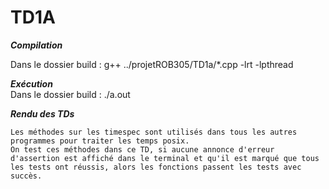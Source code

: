 # TD1A

***Compilation*** 

Dans le dossier build : g++ ../projetROB305/TD1a/*.cpp -lrt -lpthread 

***Exécution***  
Dans le dossier build : ./a.out

***Rendu des TDs***

    Les méthodes sur les timespec sont utilisés dans tous les autres programmes pour traiter les temps posix.
    On test ces méthodes dans ce TD, si aucune annonce d'erreur d'assertion est affiché dans le terminal et qu'il est marqué que tous les tests ont réussis, alors les fonctions passent les tests avec succès.




